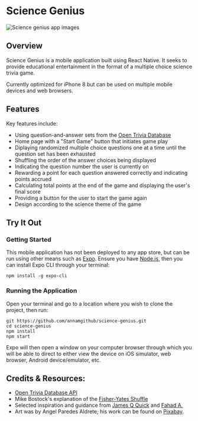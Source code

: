 # Science Genius

![Science genius app images](https://www.annaexplores.com/static/science-genius-60802cd2831e8da8b5822b353beb683d.png)

## Overview
Science Genius is a mobile application built using React Native. It seeks to provide educational entertainment in the format of a multiple choice science trivia game.  

Currently optimized for iPhone 8 but can be used on multiple mobile devices and web browsers.

## Features
Key features include:  
* Using question-and-answer sets from the [Open Trivia Database](https://opentdb.com/)  
* Home page with a "Start Game" button that initiates game play  
* Diplaying randomized multiple choice questions one at a time until the question set has been exhausted  
* Shuffling the order of the answer choices being displayed  
* Indicating the question number the user is currently on  
* Rewarding a point for each question answered correctly and indicating points accrued  
* Calculating total points at the end of the game and displaying the user's final score
* Providing a button for the user to start the game again
* Design according to the science theme of the game

## Try It Out
### Getting Started
This mobile application has not been deployed to any app store, but can be run using other means such as [Expo](https://expo.io/). Ensure you have [Node.js](https://nodejs.org/en/download/), then you can install Expo CLI through your terminal:  
  
`npm install -g expo-cli`  

### Running the Application
Open your terminal and go to a location where you wish to clone the project, then run:  
  
`git https://github.com/annamgithub/science-genius.git`  
`cd science-genius`  
`npm install`  
`npm start`  

Expo will then open a window on your computer browser through which you will be able to direct to either view the device on iOS simulator, web browser, Android device/emulator, etc.  

## Credits & Resources: 
* [Open Trivia Database API](https://opentdb.com/)  
* Mike Bostock's explanation of the [Fisher-Yates Shuffle](https://bost.ocks.org/mike/shuffle/)
* Selected inspiration and guidance from [James Q Quick](https://www.youtube.com/watch?v=u98ROZjBWy8&list=PLDlWc9AfQBfZIkdVaOQXi1tizJeNJipEx) and [Fahad A.](https://github.com/fahadahmed07/react-native-quiz-app)  
* Art was by Angel Paredes Aldrete; his work can be found on [Pixabay](https://pixabay.com/users/NoHeart-12319532/?utm_source=link-attribution&amp;utm_medium=referral&amp;utm_campaign=image&amp;utm_content=4159452).


